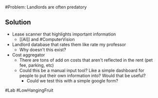 #Problem: Landlords are often predatory

## Solution
- Lease scanner that highlights important information
	- [[AI]] and #ComputerVision
- Landlord database that rates them like rate my professor
	- Why doesn't this exist?
- Cost aggregator
	- There are tons of add on costs that aren't reflected in the rent (pet fee, parking, etc)
	- Could this be a manual input tool? Like a simple dashboard for people to put their own information into? Would that be useful? 
		- Could we test this with a simple google form? 

#Lab #LowHangingFruit 